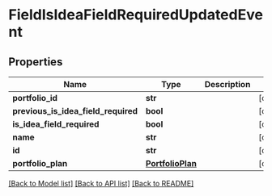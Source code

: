 # FieldIsIdeaFieldRequiredUpdatedEvent

## Properties
Name | Type | Description | Notes
------------ | ------------- | ------------- | -------------
**portfolio_id** | **str** |  | [optional] 
**previous_is_idea_field_required** | **bool** |  | [optional] 
**is_idea_field_required** | **bool** |  | [optional] 
**name** | **str** |  | [optional] 
**id** | **str** |  | [optional] 
**portfolio_plan** | [**PortfolioPlan**](PortfolioPlan.md) |  | [optional] 

[[Back to Model list]](../README.md#documentation-for-models) [[Back to API list]](../README.md#documentation-for-api-endpoints) [[Back to README]](../README.md)


